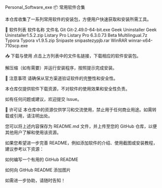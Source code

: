 Personal_Software_exe
📦 常用软件合集

本仓库收集了一系列常用软件的安装包，方便用户快速获取和安装所需工具。

📁 软件列表
软件名称	文件名
Git	Git-2.49.0-64-bit.exe
Geek Uninstaller	Geek Uninstaller1.5.2.zip
Listary Pro	Listary Pro 6.3.0.73 Beta Multilingual.7z
Typora	Typora v1.9.5.zip
Snipaste	snipastezypjb.rar
WinRAR	winrar-x64-710scp.exe

📥 下载与使用
点击上方列表中的文件名链接，下载相应的软件安装包。

解压缩（如有需要）并运行安装程序，按照提示完成安装。

📝 注意事项
请确保从官方渠道验证软件的完整性和安全性。

本仓库仅提供软件下载资源，不对软件的使用效果和安全性负责。

如有任何问题或建议，欢迎提交 Issue。

📄 许可证
本仓库中的资源仅供学习和交流使用，禁止用于任何商业用途。如需转载或引用，请注明出处。

您可以将上述内容保存为 README.md 文件，并上传至您的 GitHub 仓库，以便其他用户了解和使用该资源。

如果您希望进一步完善 README，例如添加软件的介绍、使用截图或安装教程，建议参考以下资源：

如何编写一个有用的 GitHub README

如何向 GitHub README 添加图片

如需进一步协助，请随时告知！
